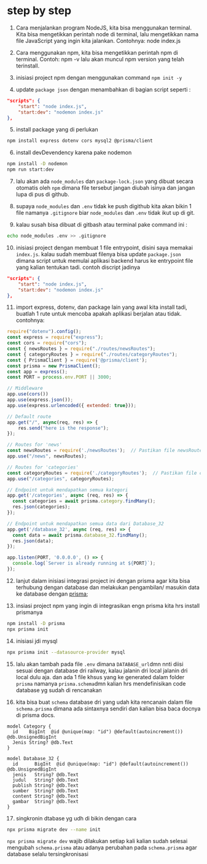 # step by step 

1. Cara menjalankan program NodeJS, kita bisa menggunakan terminal. Kita bisa mengetikkan perintah node di terminal, lalu mengetikkan nama file JavaScript yang ingin kita jalankan. Contohnya:
node index.js

2. Cara menggunakan npm, kita bisa mengetikkan perintah npm di terminal. Contoh:
npm -v
lalu akan muncul npm version yang telah terinstall.

3. inisiasi project npm dengan menggunakan command `npm init -y`

4. update `package json` dengan menambahkan di bagian script seperti :
```json
"scripts": {
    "start": "node index.js",
    "start:dev": "nodemon index.js"
},
```
5. install package yang di perlukan
```bash 
npm install express dotenv cors mysql2 @prisma/client
```

6. install devDevendency karena pake nodemon
```bash
npm install -D nodemon 
npm run start:dev
```

7. lalu akan ada `node_modules` dan `package-lock.json` yang dibuat secara otomatis oleh `npm` dimana file tersebut jangan diubah isinya dan jangan lupa di pus di github.

8. supaya `node_modules` dan `.env` tidak ke push digithub kita akan bikin 1 file namanya `.gitignore` biar `node_modules` dan `.env` tidak ikut up di git.

9. kalau susah bisa dibuat di gitbash atau terminal pake command ini :
```bash
echo node_modules .env >> .gitignore
```

10. inisiasi project dengan membuat 1 file entrypoint, disini saya memakai `index.js`. kalau sudah membuat filenya bisa update `package.json` dimana script untuk memulai aplikasi backend harus ke entrypoint file yang kalian tentukan tadi. contoh discript jadinya 

```json
"scripts": {
    "start": "node index.js",
    "start:dev": "nodemon index.js"
},
```

11. import express, dotenv, dan package lain yang awal kita install tadi, buatlah 1 rute untuk mencoba apakah aplikasi berjalan atau tidak.
contohnya:
```js
require("dotenv").config();
const express = require("express");
const cors = require("cors");
const { newsRoutes } = require("./routes/newsRoutes");
const { categoryRoutes } = require("./routes/categoryRoutes");
const { PrismaClient } = require('@prisma/client');
const prisma = new PrismaClient();
const app = express();
const PORT = process.env.PORT || 3000;

// Middleware
app.use(cors())
app.use(express.json());
app.use(express.urlencoded({ extended: true}));

// Default route
app.get("/", async(req, res) => {
    res.send("here is the response");
});

// Routes for 'news'
const newsRoutes = require('./newsRoutes');  // Pastikan file newsRoutes.js telah ada
app.use("/news", newsRoutes);

// Routes for 'categories'
const categoryRoutes = require('./categoryRoutes');  // Pastikan file categoryRoutes.js telah ada
app.use("/categories", categoryRoutes);

// Endpoint untuk mendapatkan semua kategori
app.get('/categories', async (req, res) => {
  const categories = await prisma.category.findMany();
  res.json(categories);
});

// Endpoint untuk mendapatkan semua data dari Database_32
app.get('/database_32', async (req, res) => {
  const data = await prisma.database_32.findMany();
  res.json(data);
});

app.listen(PORT, '0.0.0.0', () => {
  console.log(`Server is already running at ${PORT}`);
});
```

12. lanjut dalam inisiasi integrasi project ini dengan prisma agar kita bisa terhubung dengan database dan melakukan pengambilan/ masukin data ke database dengan [prisma](https://prisma.io);

13. insiasi project npm yang ingin di integrasikan engn prisma kita hrs install prismanya 

```bash
npm install -D prisma
npx prisma init
```

14. inisiasi jdi mysql 
```bash
npx prisma init --datasource-provider mysql
```

15. lalu akan tambah pada file `.env` dimana `DATABASE_url`dmn nnti diisi sesuai dengan database dri railway, kalau jalanin dri local jalanin dri local dulu aja. dan ada 1 file khsus yang ke generated dalam folder `prisma` namanya `prisma.schema`dmn kalian hrs mendefinisikan code database yg sudah di rencanakan

16. kita bisa buat `schema` database dri yang udah kita rencanain dalam file `schema.prisma` dimana ada sintaxnya sendiri dan kalian bisa baca docnya di prisma docs.

```
model Category {
  id    BigInt  @id @unique(map: "id") @default(autoincrement()) @db.UnsignedBigInt
  Jenis String? @db.Text
}

model Database_32 {
  id      BigInt  @id @unique(map: "id") @default(autoincrement()) @db.UnsignedBigInt
  jenis   String? @db.Text
  judul   String? @db.Text
  publish String? @db.Text
  sumber  String? @db.Text
  content String? @db.Text
  gambar  String? @db.Text
}
```
17. singkronin dtabase yg udh di bikin dengan cara 

```bash
npx prisma migrate dev --name init
```

`npx prisma migrate dev` wajib dilakukan setiap kali kalian sudah selesai mengubah `schema.prisma` atau adanya perubahan pada `schema.prisma` agar database selalu tersingkronisasi
